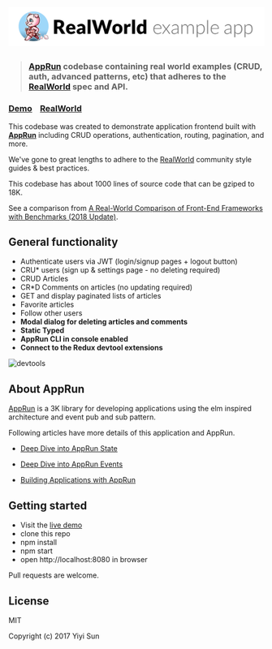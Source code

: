 # ![RealWorld Example App](logo.png)

> ### [AppRun](https://github.com/yysun/apprun) codebase containing real world examples (CRUD, auth, advanced patterns, etc) that adheres to the [RealWorld](https://github.com/gothinkster/realworld) spec and API.


### [Demo](https://gothinkster.github.io/apprun-realworld-example-app)&nbsp;&nbsp;&nbsp;&nbsp;[RealWorld](https://github.com/gothinkster/realworld)


This codebase was created to demonstrate application frontend built with **[AppRun](https://github.com/yysun/apprun)** including CRUD operations, authentication, routing, pagination, and more.

We've gone to great lengths to adhere to the [RealWorld](https://github.com/gothinkster/realworld) community style guides & best practices.

This codebase has about 1000 lines of source code that can be gziped to 18K.

See a comparison from [A Real-World Comparison of Front-End Frameworks with Benchmarks (2018 Update)](https://medium.freecodecamp.org/a-real-world-comparison-of-front-end-frameworks-with-benchmarks-2018-update-e5760fb4a962).

## General functionality

* Authenticate users via JWT (login/signup pages + logout button)
* CRU* users (sign up & settings page - no deleting required)
* CRUD Articles
* CR*D Comments on articles (no updating required)
* GET and display paginated lists of articles
* Favorite articles
* Follow other users
* **Modal dialog for deleting articles and comments**
* **Static Typed**
* **AppRun CLI in console enabled**
* **Connect to the Redux devtool extensions**

![devtools](https://github.com/yysun/apprun/raw/master/docs/apprun-dev-tools.gif)


## About AppRun
[AppRun](https://github.com/yysun/apprun) is a 3K library for developing applications using the elm inspired architecture and event pub and sub pattern.

Following articles have more details of this application and AppRun.
* [Deep Dive into AppRun State](https://medium.com/@yiyisun/deep-dive-into-apprun-state-3d6fb58b1521)

* [Deep Dive into AppRun Events](
https://medium.com/@yiyisun/deep-dive-into-apprun-events-1650dc7811ea)

* [Building Applications with AppRun](https://yysun.github.io/apprun/#/)



## Getting started

* Visit the [live demo](https://gothinkster.github.io/apprun-realworld-example-app)
* clone this repo
* npm install
* npm start
* open http://localhost:8080 in browser

Pull requests are welcome.

## License

MIT

Copyright (c) 2017 Yiyi Sun
